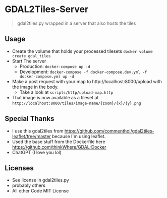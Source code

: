 # GDAL2Tiles-Server
> gdal2tiles.py wrapped in a server that also hosts the tiles
## Usage
* Create the volume that holds your processed tilesets `docker volume create gdal_tiles`
* Start  The server
  * Production: `docker-compose up -d`
  * Development: `docker-compose -f docker-compose.dev.yml -f docker-compose.yml up -d`
* Make a post request with your map to http://localhost:8000/upload with the image in the body.
  *  Take a look at `scripts/http/upload-map.http`
*  That image is now available as a tileset at `http://localhost:8000/tiles/image-name/{zoom}/{x}/{y}.png`
## Special Thanks
* I use this gdal2tiles from https://github.com/commenthol/gdal2tiles-leaflet/tree/master
because I'm using leaflet. 
* Used the base stuff from the Dockerfile here https://github.com/thinkWhere/GDAL-Docker
* ChatGPT (I love you lol)

## Licenses
* See license in gdal2tiles.py
* probably others
* All other Code MIT License
